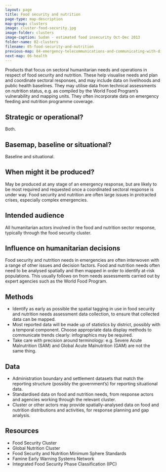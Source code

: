 ```yaml
---
layout: page
title: Food security and nutrition
page-type: map-description
map-group: clusters
image: cluster-food-security.jpg
image-folder: clusters
image-caption: Sudan - estimated food insecurity Oct-Dec 2013
folder-name: 02-clusters
filename: 05-food-security-and-nutrition
previous-map: 04-emergency-telecommunications-and-communicating-with-disaster-affected-communities
next-map: 06-health
---
```

Products that focus on sectoral humanitarian needs and operations in respect of food security and nutrition. These help visualise needs and plan and coordinate sectoral responses, and may include data on livelihoods and public health baselines. They may utilise data from technical assessments on nutrition status, e.g. as compiled by the World Food Program’s vulnerability and mapping units. They often incorporate data on emergency feeding and nutrition programme coverage.

## Strategic or operational?

Both.

## Basemap, baseline or situational?

Baseline and situational.

## When might it be produced?

May be produced at any stage of an emergency response, but are likely to be most required and requested once a coordinated sectoral response is under way. Food security and nutrition are often large issues in protracted crises, especially complex emergencies.

## Intended audience

All humanitarian actors involved in the food and nutrition sector response, typically through the food security cluster.

## Influence on humanitarian decisions

Food security and nutrition needs in emergencies are often interwoven with a range of other issues and decision factors. Food and nutrition needs often need to be analysed spatially and then mapped in order to identify at-risk populations. This usually follows on from needs assessments carried out by expert agencies such as the World Food Program.

## Methods

* Identify as early as possible the spatial tagging in use in food security and nutrition needs assessment data collection, to ensure that collected data can be mapped.
* Most reported data will be made up of statistics by district, possibly with a temporal component. Choose appropriate data display methods to communicate trends clearly: infographics may be required.
* Take care with precision around terminology: e.g. Severe Acute Malnutrition \(SAM\) and Global Acute Malnutrition \(GAM\) are not the same thing.

## Data

* Administration boundary and settlement datasets that match the reporting structure \(possibly the government’s\) for reporting situational data.
* Standardised data on food and nutrition needs, from response actors and agencies working through the relevant cluster.
* Cluster or other actors may provide spatially-analysed data on food and nutrition distributions and activities, for response planning and gap analysis.

## Resources

* Food Security Cluster
* Global Nutrition Cluster
* Food Security and Nutrition Minimum Sphere Standards
* Famine Early Warning Systems Network
* Integrated Food Security Phase Classification \(IPC\)

